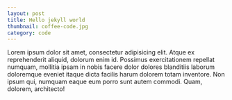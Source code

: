 ```yaml
---
layout: post
title: Hello jekyll world
thumbnail: coffee-code.jpg
category: code
---
```


Lorem ipsum dolor sit amet, consectetur adipisicing elit. Atque ex reprehenderit aliquid, dolorum enim id. Possimus exercitationem repellat numquam, mollitia ipsam in nobis facere dolor dolores blanditiis laborum doloremque eveniet itaque dicta facilis harum dolorem totam inventore. Non ipsum qui, numquam eaque eum porro sunt autem commodi. Quam, dolorem, architecto!